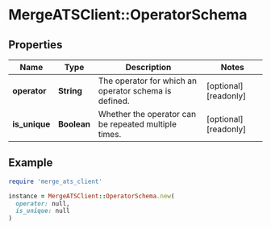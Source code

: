 # MergeATSClient::OperatorSchema

## Properties

| Name | Type | Description | Notes |
| ---- | ---- | ----------- | ----- |
| **operator** | **String** | The operator for which an operator schema is defined. | [optional][readonly] |
| **is_unique** | **Boolean** | Whether the operator can be repeated multiple times. | [optional][readonly] |

## Example

```ruby
require 'merge_ats_client'

instance = MergeATSClient::OperatorSchema.new(
  operator: null,
  is_unique: null
)
```

